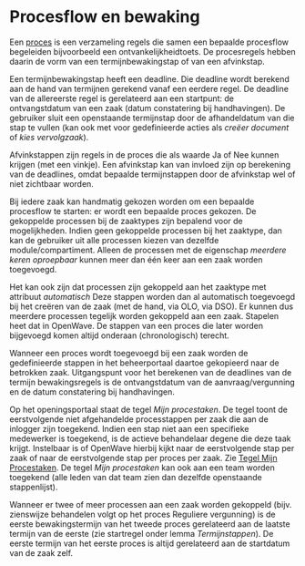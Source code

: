 # Procesflow en bewaking

Een [proces](/instellen_inrichten/inrichting_processen.md) is een verzameling regels die samen een bepaalde procesflow begeleiden bijvoorbeeld een ontvankelijkheidtoets. De procesregels hebben daarin de vorm van een termijnbewakingstap of van een afvinkstap.

Een termijnbewakingstap heeft een deadline. Die deadline wordt berekend aan de hand van termijnen gerekend vanaf een eerdere regel. De deadline van de allereerste regel is gerelateerd aan een startpunt: de ontvangstdatum van een zaak (datum constatering bij handhavingen). De gebruiker sluit een openstaande termijnstap door de afhandeldatum van die stap te vullen (kan ook met voor gedefinieerde acties als _creëer document_ of _kies vervolgzaak_).

Afvinkstappen zijn regels in de proces die als waarde Ja of Nee kunnen krijgen (met een vinkje). Een afvinkstap kan van invloed zijn op berekening van de deadlines, omdat bepaalde termijnstappen door de afvinkstap wel of niet zichtbaar worden.

Bij iedere zaak kan handmatig gekozen worden om een bepaalde procesflow te starten: er wordt een bepaalde proces gekozen. De gekoppelde processen bij de zaaktypes zijn bepalend voor de mogelijkheden. Indien geen gekoppelde processen bij het zaaktype, dan kan de gebruiker uit alle processen kiezen van dezelfde module/compartiment. Alleen de processen met de eigenschap _meerdere keren oproepbaar_ kunnen meer dan één keer aan een zaak worden toegevoegd.

Het kan ook zijn dat processen zijn gekoppeld aan het zaaktype met attribuut _automatisch_ Deze stappen worden dan al automatisch toegevoegd bij het creëren van de zaak (met de hand, via OLO, via DSO). Er kunnen dus meerdere processen tegelijk worden gekoppeld aan een zaak. Stapelen heet dat in OpenWave. De stappen van een proces die later worden bijgevoegd komen altijd onderaan (chronologisch) terecht.

Wanneer een proces wordt toegevoegd bij een zaak worden de gedefinieerde stappen in het beheerportaal daartoe gekopieerd naar de betrokken zaak. Uitgangspunt voor het berekenen van de deadlines van de termijn bewakingsregels is de ontvangstdatum van de aanvraag/vergunning en de datum constatering bij handhavingen.

Op het openingsportaal staat de tegel _Mijn procestaken_. De tegel toont de eerstvolgende niet afgehandelde processtappen per zaak die aan de inlogger zijn toegekend. Indien een stap niet aan een specifieke medewerker is toegekend, is de actieve behandelaar degene die deze taak krijgt. Instelbaar is of OpenWave hierbij kijkt naar de eerstvolgende stap per zaak of naar de eerstvolgende stap per proces per zaak. Zie [Tegel Mijn Procestaken](/probleemoplossing/portalen_en_moduleschermen/openingsportaal/tegel_mijn_procestaken.md).
De tegel _Mijn procestaken_ kan ook aan een team worden toegekend (alle leden van dat team zien dan dezelfde openstaande stappenlijst).

Wanneer er twee of meer processen aan een zaak worden gekoppeld (bijv. zienswijze behandelen volgt op het proces Reguliere vergunning) is de eerste bewakingstermijn van het tweede proces gerelateerd aan de laatste termijn van de eerste (zie startregel onder lemma _Termijnstappen_). De eerste termijn van het eerste proces is altijd gerelateerd aan de startdatum van de zaak zelf.
